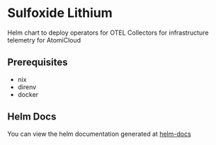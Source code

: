 # Sulfoxide Lithium

Helm chart to deploy operators for OTEL Collectors for infrastructure telemetry for AtomiCloud

## Prerequisites
- nix
- direnv
- docker

## Helm Docs

You can view the helm documentation generated at [helm-docs](./chart/README.md)
